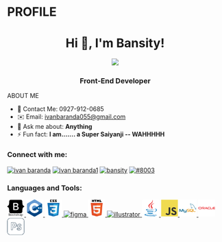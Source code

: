# PROFILE
<h1 align="center">Hi 👋, I'm Bansity!</h1>
<div align="center">
  <img height="200" src="https://private-user-images.githubusercontent.com/135509710/307497543-29014f6b-f1a7-446a-8c86-a1018b511516.jpg?jwt=eyJhbGciOiJIUzI1NiIsInR5cCI6IkpXVCJ9.eyJpc3MiOiJnaXRodWIuY29tIiwiYXVkIjoicmF3LmdpdGh1YnVzZXJjb250ZW50LmNvbSIsImtleSI6ImtleTUiLCJleHAiOjE3MDg3NTIzMjgsIm5iZiI6MTcwODc1MjAyOCwicGF0aCI6Ii8xMzU1MDk3MTAvMzA3NDk3NTQzLTI5MDE0ZjZiLWYxYTctNDQ2YS04Yzg2LWExMDE4YjUxMTUxNi5qcGc_WC1BbXotQWxnb3JpdGhtPUFXUzQtSE1BQy1TSEEyNTYmWC1BbXotQ3JlZGVudGlhbD1BS0lBVkNPRFlMU0E1M1BRSzRaQSUyRjIwMjQwMjI0JTJGdXMtZWFzdC0xJTJGczMlMkZhd3M0X3JlcXVlc3QmWC1BbXotRGF0ZT0yMDI0MDIyNFQwNTIwMjhaJlgtQW16LUV4cGlyZXM9MzAwJlgtQW16LVNpZ25hdHVyZT03NzAxM2M2M2U2MzZmMjAzYzgyYjk1MzExMTQ2NjM0N2MwYmE4OGY0ZTJjMDEzNTRjNjQ1YTU1YTUxYzhlODU5JlgtQW16LVNpZ25lZEhlYWRlcnM9aG9zdCZhY3Rvcl9pZD0wJmtleV9pZD0wJnJlcG9faWQ9MCJ9.15MkCO0p7w7VA_azhto1SSA3yIbDQvcg62Otmh7Whh4"  />
</div>

###
<h3 align="center">Front-End Developer </h3>


ABOUT ME
- 📱 Contact Me: 0927-912-0685
- ✉️ Email: ivanbaranda055@gmail.com
- 💬 Ask me about: **Anything**
- ⚡ Fun fact: **I am....... a Super Saiyanji -- WAHHHHH**

<h3 align="left">Connect with me:</h3>
<p align="left">
<a href="https://fb.com/ivan baranda" target="(https://www.facebook.com/ivan.baranda.3/)"><img align="center" src="https://raw.githubusercontent.com/rahuldkjain/github-profile-readme-generator/master/src/images/icons/Social/facebook.svg" alt="ivan baranda" height="30" width="40" /></a>
<a href="https://instagram.com/ivan baranda1" target="(https://www.instagram.com/ayban_b1/)"><img align="center" src="https://raw.githubusercontent.com/rahuldkjain/github-profile-readme-generator/master/src/images/icons/Social/instagram.svg" alt="ivan baranda1" height="30" width="40" /></a>
<a href="https://www.youtube.com/c/bansity" target="(https://www.youtube.com/channel/UCyE70JWJmmnAb1CqoNtHIbg)"><img align="center" src="https://raw.githubusercontent.com/rahuldkjain/github-profile-readme-generator/master/src/images/icons/Social/youtube.svg" alt="bansity" height="30" width="40" /></a>
<a href="https://discord.gg/#8003" target="blank"><img align="center" src="https://raw.githubusercontent.com/rahuldkjain/github-profile-readme-generator/master/src/images/icons/Social/discord.svg" alt="#8003" height="30" width="40" /></a>
</p>

<h3 align="left">Languages and Tools:</h3>
<p align="left"> 
<a href="https://getbootstrap.com" target="_blank" rel="noreferrer"> 
<img src="https://raw.githubusercontent.com/devicons/devicon/master/icons/bootstrap/bootstrap-plain-wordmark.svg" alt="bootstrap" width="40" height="40"/> </a> <a href="https://www.w3schools.com/cpp/" target="_blank" rel="noreferrer"> 
<img src="https://raw.githubusercontent.com/devicons/devicon/master/icons/cplusplus/cplusplus-original.svg" alt="cplusplus" width="40" height="40"/> </a> <a href="https://www.w3schools.com/css/" target="_blank" rel="noreferrer">
<img src="https://raw.githubusercontent.com/devicons/devicon/master/icons/css3/css3-original-wordmark.svg" alt="css3" width="40" height="40"/> </a> <a href="https://www.figma.com/" target="_blank" rel="noreferrer">
<img src="https://www.vectorlogo.zone/logos/figma/figma-icon.svg" alt="figma" width="40" height="40"/> </a> <a href="https://www.w3.org/html/" target="_blank" rel="noreferrer"> 
<img src="https://raw.githubusercontent.com/devicons/devicon/master/icons/html5/html5-original-wordmark.svg" alt="html5" width="40" height="40"/> </a> <a href="https://www.adobe.com/in/products/illustrator.html" target="_blank" rel="noreferrer"> 
<img src="https://www.vectorlogo.zone/logos/adobe_illustrator/adobe_illustrator-icon.svg" alt="illustrator" width="40" height="40"/> </a> <a href="https://www.java.com" target="_blank" rel="noreferrer">
<img src="https://raw.githubusercontent.com/devicons/devicon/master/icons/java/java-original.svg" alt="java" width="40" height="40"/> </a> <a href="https://developer.mozilla.org/en-US/docs/Web/JavaScript" target="_blank" rel="noreferrer"> 
<img src="https://raw.githubusercontent.com/devicons/devicon/master/icons/javascript/javascript-original.svg" alt="javascript" width="40" height="40"/> </a> <a href="https://www.mysql.com/" target="_blank" rel="noreferrer"> 
<img src="https://raw.githubusercontent.com/devicons/devicon/master/icons/mysql/mysql-original-wordmark.svg" alt="mysql" width="40" height="40"/> </a> <a href="https://www.oracle.com/" target="_blank" rel="noreferrer"> <img src="https://raw.githubusercontent.com/devicons/devicon/master/icons/oracle/oracle-original.svg" alt="oracle" width="40" height="40"/> </a> <a href="https://www.photoshop.com/en" target="_blank" rel="noreferrer"> <img src="https://raw.githubusercontent.com/devicons/devicon/master/icons/photoshop/photoshop-line.svg" alt="photoshop" width="40" height="40"/> </a> </p>

